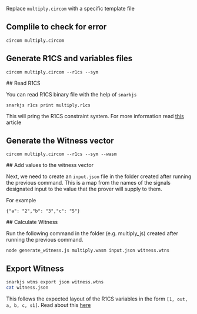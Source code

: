 Replace `multiply.circom` with a specific template file

## Complile to check for error

`circom multiply.circom`


## Generate R1CS and variables files

`circom multiply.circom --r1cs --sym`

## Read R1CS

You can read R1CS binary file with the help of `snarkjs`

`snarkjs r1cs print multiply.r1cs`

This will pring the R1CS constraint system. For more information read [this](https://www.rareskills.io/post/rank-1-constraint-system) article 


## Generate the Witness vector

`circom multiply.circom --r1cs --sym --wasm`

## Add values to the witness vector

Next, we need to create an `input.json` file in the folder created after running the previous command. This is a map from the names of the signals designated input to the value that the prover will supply to them.

For example

`{"a": "2","b": "3","c": "5"}`

## Calculate Witness

Run the following command in the folder (e.g. multiply_js) created after running the previous command. 

`node generate_witness.js multiply.wasm input.json witness.wtns`

## Export Witness

```bash
snarkjs wtns export json witness.wtns
cat witness.json
```

This follows the expected layout of the R1CS variables in the form `[1, out, a, b, c, s1]`. Read about this [here](https://www.rareskills.io/post/rank-1-constraint-system)
